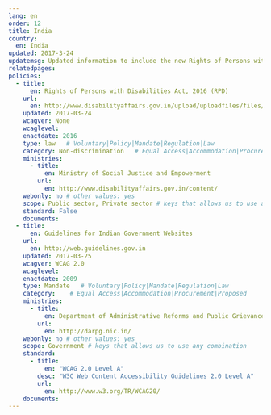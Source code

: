 ```yaml
---
lang: en
order: 12
title: India
country:
  en: India
updated: 2017-3-24
updatemsg: Updated information to include the new Rights of Persons with Disabilities Act passed in December 2016.
relatedpages:
policies:
  - title:
      en: Rights of Persons with Disabilities Act, 2016 (RPD)
    url:
      en: http://www.disabilityaffairs.gov.in/upload/uploadfiles/files/RPWD%20ACT%202016.pdf
    updated: 2017-03-24
    wcagver: None
    wcaglevel:
    enactdate: 2016
    type: law   # Voluntary|Policy|Mandate|Regulation|Law
    category: Non-discrimination   # Equal Access|Accommodation|Procurement|Proposed
    ministries:
      - title:
          en: Ministry of Social Justice and Empowerment
        url:
          en: http://www.disabilityaffairs.gov.in/content/
    webonly: no # other values: yes
    scope: Public sector, Private sector # keys that allows us to use any combination
    standard: False
    documents:
  - title:
      en: Guidelines for Indian Government Websites
    url:
      en: http://web.guidelines.gov.in
    updated: 2017-03-25
    wcagver: WCAG 2.0
    wcaglevel:
    enactdate: 2009
    type: Mandate   # Voluntary|Policy|Mandate|Regulation|Law
    category:    # Equal Access|Accommodation|Procurement|Proposed
    ministries:
      - title:
          en: Department of Administrative Reforms and Public Grievances
        url:
          en: http://darpg.nic.in/
    webonly: no # other values: yes
    scope: Government # keys that allows us to use any combination
    standard:
      - title:
          en: "WCAG 2.0 Level A"
        desc: "W3C Web Content Accessibility Guidelines 2.0 Level A"
        url:
          en: http://www.w3.org/TR/WCAG20/
    documents:
---
```

